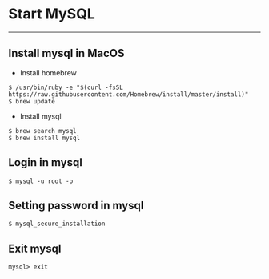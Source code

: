 # Start MySQL
---
## Install mysql in MacOS
- Install homebrew
```
$ /usr/bin/ruby -e "$(curl -fsSL https://raw.githubusercontent.com/Homebrew/install/master/install)"
$ brew update
```
- Install mysql
```
$ brew search mysql
$ brew install mysql
```
## Login in mysql
```
$ mysql -u root -p
```
## Setting password in mysql
```
$ mysql_secure_installation
```
## Exit mysql
```
mysql> exit
```
